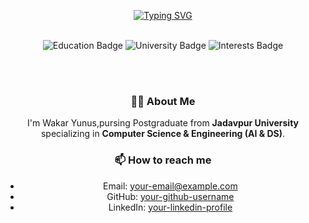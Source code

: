 <div align="center">
   
<br><br>

[![Typing SVG](https://readme-typing-svg.demolab.com?font=Oleo+Script&size=30&pause=1000&color=FFFFFF&center=true&vCenter=true&width=600&height=58&lines=Hi%2C+I'm+Wakar+Yunus+!;A+Passionate+Software+Engineer;Always+Learning+New+Things)](https://git.io/typing-svg)

<br>

<img src="https://img.shields.io/badge/Education-Postgraduate_in_Computer_Science_Engineering(AI and DS)-blue" alt="Education Badge" />
<img src="https://img.shields.io/badge/University-Jadavpur_University-red" alt="University Badge" />
<img src="https://img.shields.io/badge/Interests-Speech_%26_Character_Recognition-brightgreen" alt="Interests Badge" />

<br><br>

<h3>👨‍🎓 About Me</h3>
<p>I'm Wakar Yunus,pursing Postgraduate from <b>Jadavpur University</b> specializing in <b>Computer Science & Engineering (AI & DS)</b>.


<h3>📫 How to reach me</h3>

- Email: [your-email@example.com](mailto:wakaryunus009@gmail.com)
- GitHub: [your-github-username](https://github.com/wakaryunus009)
- LinkedIn: [your-linkedin-profile](https://linkedin.com/in/wakaryunus009)

<br><br>

</div>
